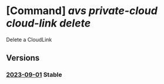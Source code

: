 # [Command] _avs private-cloud cloud-link delete_

Delete a CloudLink

## Versions

### [2023-09-01](/Resources/mgmt-plane/L3N1YnNjcmlwdGlvbnMve30vcmVzb3VyY2Vncm91cHMve30vcHJvdmlkZXJzL21pY3Jvc29mdC5hdnMvcHJpdmF0ZWNsb3Vkcy97fS9jbG91ZGxpbmtzL3t9/2023-09-01.xml) **Stable**

<!-- mgmt-plane /subscriptions/{}/resourcegroups/{}/providers/microsoft.avs/privateclouds/{}/cloudlinks/{} 2023-09-01 -->
